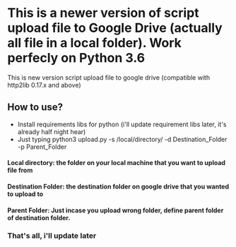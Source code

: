 # This is a newer version of script upload file to Google Drive (actually all file in a local folder). Work perfecly on Python 3.6
This is new version script upload file to google drive (compatible with http2lib 0.17.x and above)
## How to use?
* Install requirements libs for python (i'll update requirement libs later, it's already half night hear)
* Just typing python3 upload.py -s /local/directory/ -d Destination_Folder -p Parent_Folder
#### Local directory: the folder on your local machine that you want to upload file from
#### Destination Folder: the destination folder on google drive that you wanted to upload to
#### Parent Folder: Just incase you upload wrong folder, define parent folder of destination folder.
### That's all, i'll update later
